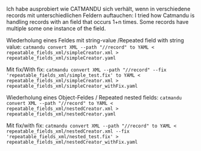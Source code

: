 Ich habe ausprobiert wie CATMANDU sich verhält, wenn in verschiedene records mit unterschiedlichen Feldern auftauchen:
I tried how Catmandu is handling records with an field that occurs 1+n times. Some records have multiple some one instance of the field.

Wiederholung eines Feldes mit string-value /Repeated field with string value:
`catmandu convert XML --path "//record" to YAML < repeatable_fields_xml/simpleCreator.xml > repeatable_fields_xml/simpleCreator.yaml`

Mit fix/With fix:
`catmandu convert XML --path "//record" --fix 'repeatable_fields_xml/simple_test.fix' to YAML < repeatable_fields_xml/simpleCreator.xml > repeatable_fields_xml/simpleCreator_withFix.yaml`

Wiederholung eines Object-Feldes / Repeated nested fields:
`catmandu convert XML --path "//record" to YAML < repeatable_fields_xml/nestedCreator.xml > repeatable_fields_xml/nestedCreator.yaml`

Mit fix/with fix:
`catmandu convert XML --path "//record" to YAML < repeatable_fields_xml/nestedCreator.xml --fix 'repeatable_fields_xml/nested_test.fix' > repeatable_fields_xml/nestedCreator_withFix.yaml`